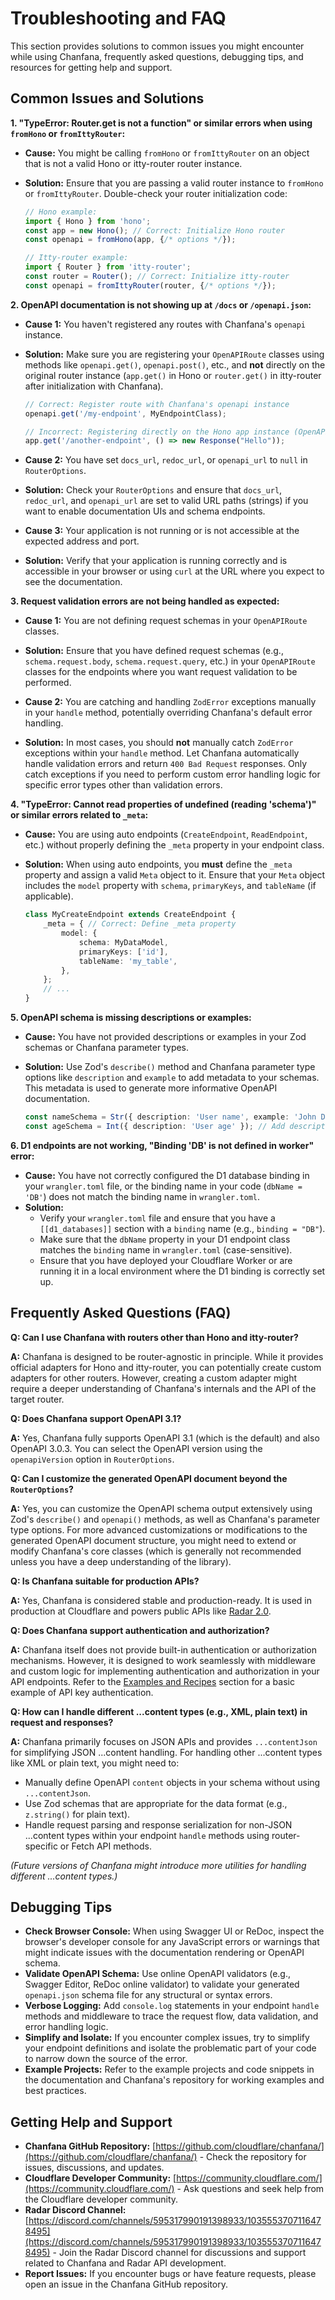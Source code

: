 # Troubleshooting and FAQ

This section provides solutions to common issues you might encounter while using Chanfana, frequently asked questions, debugging tips, and resources for getting help and support.

## Common Issues and Solutions

**1. "TypeError: Router.get is not a function" or similar errors when using `fromHono` or `fromIttyRouter`:**

*   **Cause:** You might be calling `fromHono` or `fromIttyRouter` on an object that is not a valid Hono or itty-router router instance.
*   **Solution:** Ensure that you are passing a valid router instance to `fromHono` or `fromIttyRouter`. Double-check your router initialization code:

    ```typescript
    // Hono example:
    import { Hono } from 'hono';
    const app = new Hono(); // Correct: Initialize Hono router
    const openapi = fromHono(app, {/* options */});

    // Itty-router example:
    import { Router } from 'itty-router';
    const router = Router(); // Correct: Initialize itty-router
    const openapi = fromIttyRouter(router, {/* options */});
    ```

**2. OpenAPI documentation is not showing up at `/docs` or `/openapi.json`:**

*   **Cause 1:** You haven't registered any routes with Chanfana's `openapi` instance.
*   **Solution:** Make sure you are registering your `OpenAPIRoute` classes using methods like `openapi.get()`, `openapi.post()`, etc., and **not** directly on the original router instance (`app.get()` in Hono or `router.get()` in itty-router after initialization with Chanfana).

    ```typescript
    // Correct: Register route with Chanfana's openapi instance
    openapi.get('/my-endpoint', MyEndpointClass);

    // Incorrect: Registering directly on the Hono app instance (OpenAPI not enabled for this route)
    app.get('/another-endpoint', () => new Response("Hello"));
    ```

*   **Cause 2:** You have set `docs_url`, `redoc_url`, or `openapi_url` to `null` in `RouterOptions`.
*   **Solution:** Check your `RouterOptions` and ensure that `docs_url`, `redoc_url`, and `openapi_url` are set to valid URL paths (strings) if you want to enable documentation UIs and schema endpoints.

*   **Cause 3:** Your application is not running or is not accessible at the expected address and port.
*   **Solution:** Verify that your application is running correctly and is accessible in your browser or using `curl` at the URL where you expect to see the documentation.

**3. Request validation errors are not being handled as expected:**

*   **Cause 1:** You are not defining request schemas in your `OpenAPIRoute` classes.
*   **Solution:** Ensure that you have defined request schemas (e.g., `schema.request.body`, `schema.request.query`, etc.) in your `OpenAPIRoute` classes for the endpoints where you want request validation to be performed.

*   **Cause 2:** You are catching and handling `ZodError` exceptions manually in your `handle` method, potentially overriding Chanfana's default error handling.
*   **Solution:** In most cases, you should **not** manually catch `ZodError` exceptions within your `handle` method. Let Chanfana automatically handle validation errors and return `400 Bad Request` responses. Only catch exceptions if you need to perform custom error handling logic for specific error types other than validation errors.

**4. "TypeError: Cannot read properties of undefined (reading 'schema')" or similar errors related to `_meta`:**

*   **Cause:** You are using auto endpoints (`CreateEndpoint`, `ReadEndpoint`, etc.) without properly defining the `_meta` property in your endpoint class.
*   **Solution:** When using auto endpoints, you **must** define the `_meta` property and assign a valid `Meta` object to it. Ensure that your `Meta` object includes the `model` property with `schema`, `primaryKeys`, and `tableName` (if applicable).

    ```typescript
    class MyCreateEndpoint extends CreateEndpoint {
        _meta = { // Correct: Define _meta property
            model: {
                schema: MyDataModel,
                primaryKeys: ['id'],
                tableName: 'my_table',
            },
        };
        // ...
    }
    ```

**5. OpenAPI schema is missing descriptions or examples:**

*   **Cause:** You have not provided descriptions or examples in your Zod schemas or Chanfana parameter types.
*   **Solution:** Use Zod's `describe()` method and Chanfana parameter type options like `description` and `example` to add metadata to your schemas. This metadata is used to generate more informative OpenAPI documentation.

    ```typescript
    const nameSchema = Str({ description: 'User name', example: 'John Doe' }); // Add description and example
    const ageSchema = Int({ description: 'User age' }); // Add description
    ```

**6. D1 endpoints are not working, "Binding 'DB' is not defined in worker" error:**

*   **Cause:** You have not correctly configured the D1 database binding in your `wrangler.toml` file, or the binding name in your code (`dbName = 'DB'`) does not match the binding name in `wrangler.toml`.
*   **Solution:**
    *   Verify your `wrangler.toml` file and ensure that you have a `[[d1_databases]]` section with a `binding` name (e.g., `binding = "DB"`).
    *   Make sure that the `dbName` property in your D1 endpoint class matches the `binding` name in `wrangler.toml` (case-sensitive).
    *   Ensure that you have deployed your Cloudflare Worker or are running it in a local environment where the D1 binding is correctly set up.

## Frequently Asked Questions (FAQ)

**Q: Can I use Chanfana with routers other than Hono and itty-router?**

**A:** Chanfana is designed to be router-agnostic in principle. While it provides official adapters for Hono and itty-router, you can potentially create custom adapters for other routers. However, creating a custom adapter might require a deeper understanding of Chanfana's internals and the API of the target router.

**Q: Does Chanfana support OpenAPI 3.1?**

**A:** Yes, Chanfana fully supports OpenAPI 3.1 (which is the default) and also OpenAPI 3.0.3. You can select the OpenAPI version using the `openapiVersion` option in `RouterOptions`.

**Q: Can I customize the generated OpenAPI document beyond the `RouterOptions`?**

**A:** Yes, you can customize the OpenAPI schema output extensively using Zod's `describe()` and `openapi()` methods, as well as Chanfana's parameter type options. For more advanced customizations or modifications to the generated OpenAPI document structure, you might need to extend or modify Chanfana's core classes (which is generally not recommended unless you have a deep understanding of the library).

**Q: Is Chanfana suitable for production APIs?**

**A:** Yes, Chanfana is considered stable and production-ready. It is used in production at Cloudflare and powers public APIs like [Radar 2.0](https://developers.cloudflare.com/radar/).

**Q: Does Chanfana support authentication and authorization?**

**A:** Chanfana itself does not provide built-in authentication or authorization mechanisms. However, it is designed to work seamlessly with middleware and custom logic for implementing authentication and authorization in your API endpoints. Refer to the [Examples and Recipes](./examples-and-recipes.md) section for a basic example of API key authentication.

**Q: How can I handle different ...content types (e.g., XML, plain text) in request and responses?**

**A:** Chanfana primarily focuses on JSON APIs and provides `...contentJson` for simplifying JSON ...content handling. For handling other ...content types like XML or plain text, you might need to:

*   Manually define OpenAPI `content` objects in your schema without using `...contentJson`.
*   Use Zod schemas that are appropriate for the data format (e.g., `z.string()` for plain text).
*   Handle request parsing and response serialization for non-JSON ...content types within your endpoint `handle` methods using router-specific or Fetch API methods.

*(Future versions of Chanfana might introduce more utilities for handling different ...content types.)*

## Debugging Tips

*   **Check Browser Console:** When using Swagger UI or ReDoc, inspect the browser's developer console for any JavaScript errors or warnings that might indicate issues with the documentation rendering or OpenAPI schema.
*   **Validate OpenAPI Schema:** Use online OpenAPI validators (e.g., Swagger Editor, ReDoc online validator) to validate your generated `openapi.json` schema file for any structural or syntax errors.
*   **Verbose Logging:** Add `console.log` statements in your endpoint `handle` methods and middleware to trace the request flow, data validation, and error handling logic.
*   **Simplify and Isolate:** If you encounter complex issues, try to simplify your endpoint definitions and isolate the problematic part of your code to narrow down the source of the error.
*   **Example Projects:** Refer to the example projects and code snippets in the documentation and Chanfana's repository for working examples and best practices.

## Getting Help and Support

*   **Chanfana GitHub Repository:** [https://github.com/cloudflare/chanfana/](https://github.com/cloudflare/chanfana/) - Check the repository for issues, discussions, and updates.
*   **Cloudflare Developer Community:** [https://community.cloudflare.com/](https://community.cloudflare.com/) - Ask questions and seek help from the Cloudflare developer community.
*   **Radar Discord Channel:** [https://discord.com/channels/595317990191398933/1035553707116478495](https://discord.com/channels/595317990191398933/1035553707116478495) - Join the Radar Discord channel for discussions and support related to Chanfana and Radar API development.
*   **Report Issues:** If you encounter bugs or have feature requests, please open an issue in the Chanfana GitHub repository.
